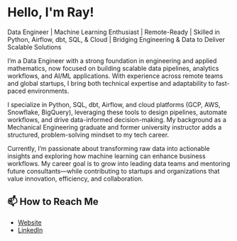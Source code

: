 # Hello, I'm Ray!

Data Engineer | Machine Learning Enthusiast | Remote-Ready | Skilled in Python, Airflow, dbt, SQL, & Cloud | Bridging Engineering & Data to Deliver Scalable Solutions

I’m a Data Engineer with a strong foundation in engineering and applied mathematics, now focused on building scalable data pipelines, analytics workflows, and AI/ML applications. With experience across remote teams and global startups, I bring both technical expertise and adaptability to fast-paced environments.

I specialize in Python, SQL, dbt, Airflow, and cloud platforms (GCP, AWS, Snowflake, BigQuery), leveraging these tools to design pipelines, automate workflows, and drive data-informed decision-making. My background as a Mechanical Engineering graduate and former university instructor adds a structured, problem-solving mindset to my tech career.

Currently, I’m passionate about transforming raw data into actionable insights and exploring how machine learning can enhance business workflows. My career goal is to grow into leading data teams and mentoring future consultants—while contributing to startups and organizations that value innovation, efficiency, and collaboration.



## 📫 How to Reach Me
- [Website](https://cancinoray.netlify.app)
- [LinkedIn](https://www.linkedin.com/in/cancinoraymond/)
